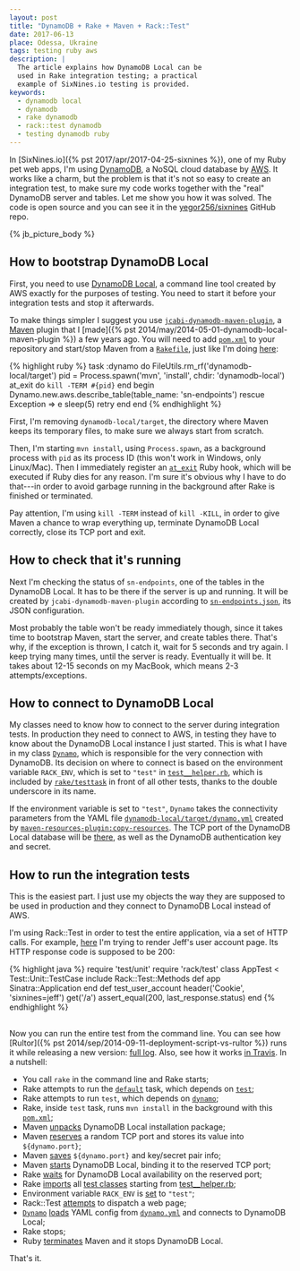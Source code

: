 ```yaml
---
layout: post
title: "DynamoDB + Rake + Maven + Rack::Test"
date: 2017-06-13
place: Odessa, Ukraine
tags: testing ruby aws
description: |
  The article explains how DynamoDB Local can be
  used in Rake integration testing; a practical
  example of SixNines.io testing is provided.
keywords:
  - dynamodb local
  - dynamodb
  - rake dynamodb
  - rack::test dynamodb
  - testing dynamodb ruby
---
```


In
[SixNines.io]({% pst 2017/apr/2017-04-25-sixnines %}),
one of my Ruby pet web apps, I'm using
[DynamoDB](https://aws.amazon.com/dynamodb/), a NoSQL cloud database
by [AWS](https://aws.amazon.com/). It works like a charm, but the problem
is that it's not so easy to create an integration test, to make sure
my code works together with the "real" DynamoDB server and tables. Let me
show you how it was solved. The code is open source and you can see it
in the [yegor256/sixnines](https://github.com/yegor256/sixnines) GitHub repo.

<!--more-->

{% jb_picture_body %}

## How to bootstrap DynamoDB Local

First, you need to use
[DynamoDB Local](https://aws.amazon.com/blogs/aws/dynamodb-local-for-desktop-development/),
a command line tool created by AWS exactly for the
purposes of testing. You need to start it before your integration
tests and stop it afterwards.

To make things simpler
I suggest you use [`jcabi-dynamodb-maven-plugin`](http://dynamodb.jcabi.com/),
a [Maven](https://maven.apache.org/) plugin that I
[made]({% pst 2014/may/2014-05-01-dynamodb-local-maven-plugin %}) a few years ago.
You will need to add
[`pom.xml`](https://github.com/yegor256/sixnines/blob/0.17/dynamodb-local/pom.xml) to your
repository and start/stop Maven from a
[`Rakefile`](https://github.com/yegor256/sixnines/blob/0.17/Rakefile),
just like I'm doing [here](https://github.com/yegor256/sixnines/blob/0.17/Rakefile#L50-L67):

{% highlight ruby %}
task :dynamo do
  FileUtils.rm_rf('dynamodb-local/target')
  pid = Process.spawn('mvn', 'install', chdir: 'dynamodb-local')
  at_exit do
    `kill -TERM #{pid}`
  end
  begin
    Dynamo.new.aws.describe_table(table_name: 'sn-endpoints')
  rescue Exception => e
    sleep(5)
    retry
  end
end
{% endhighlight %}

First, I'm removing `dynamodb-local/target`, the directory where Maven keeps
its temporary files, to make sure we always start from scratch.

Then, I'm starting `mvn install`, using `Process.spawn`, as a background
process with `pid` as its process ID (this won't work in Windows, only Linux/Mac).
Then I immediately register an
[`at_exit`](https://ruby-doc.org/core-2.2.3/Kernel.html#method-i-at_exit)
Ruby hook, which will be executed if Ruby dies for any reason. I'm sure
it's obvious why I have to do that---in order to avoid garbage running
in the background after Rake is finished or terminated.

Pay attention, I'm using `kill -TERM` instead of `kill -KILL`, in order to
give Maven a chance to wrap everything up, terminate DynamoDB Local correctly,
close its TCP port and exit.

## How to check that it's running

Next I'm checking the status of `sn-endpoints`, one of the tables in the
DynamoDB Local. It has to be there if the server is up and running. It will
be created by `jcabi-dynamodb-maven-plugin` according to
[`sn-endpoints.json`](https://github.com/yegor256/sixnines/blob/0.17/dynamodb-local/tables/sn-endpoints.json),
its JSON configuration.

Most probably the table won't be ready immediately though, since it takes time to
bootstrap Maven, start the server, and create tables there. That's why, if the
exception is thrown, I catch it, wait for 5 seconds and try again.
I keep trying many times, until the server is ready. Eventually it will be.
It takes about 12-15 seconds on my MacBook, which means 2-3 attempts/exceptions.

## How to connect to DynamoDB Local

My classes need to know how to connect to the server during integration tests.
In production they need to connect to AWS, in testing they have to
know about the DynamoDB Local instance I just started. This is what I have in my class
[`Dynamo`](https://github.com/yegor256/sixnines/blob/0.17/objects/dynamo.rb),
which is responsible for the very connection with DynamoDB. Its decision
on where to connect is based on the environment variable `RACK_ENV`, which
is set to `"test"` in
[`test__helper.rb`](https://github.com/yegor256/sixnines/blob/0.17/test/test__helper.rb#L25),
which is included by
[`rake/testtask`](https://github.com/yegor256/sixnines/blob/0.17/Rakefile#L39)
in front of all other tests, thanks to the double underscore in its name.

If the environment variable is set to `"test"`,
`Dynamo` takes the connectivity parameters from the YAML file
[`dynamodb-local/target/dynamo.yml`](https://github.com/yegor256/sixnines/blob/0.17/objects/dynamo.rb#L37)
created by
[`maven-resources-plugin:copy-resources`](https://github.com/yegor256/sixnines/blob/0.17/dynamodb-local/pom.xml#L79-L100).
The TCP port of the DynamoDB Local database will be
[there](https://github.com/yegor256/sixnines/blob/0.17/dynamodb-local/config/dynamo.yml),
as well as the DynamoDB authentication key and secret.

## How to run the integration tests

This is the easiest part. I just use my objects the way they are supposed
to be used in production and they connect to DynamoDB Local instead of AWS.

I'm using Rack::Test in order to test the entire application, via a set
of HTTP calls. For example,
[here](https://github.com/yegor256/sixnines/blob/0.17/test/test_sixnines.rb#L143-L147)
I'm trying to render Jeff's user account page.
Its HTTP response code is supposed to be 200:

{% highlight java %}
require 'test/unit'
require 'rack/test'
class AppTest < Test::Unit::TestCase
  include Rack::Test::Methods
  def app
    Sinatra::Application
  end
  def test_user_account
    header('Cookie', 'sixnines=jeff')
    get('/a')
    assert_equal(200, last_response.status)
  end
{% endhighlight %}

##

Now you can run the entire test from the command line. You can see how
[Rultor]({% pst 2014/sep/2014-09-11-deployment-script-vs-rultor %})
runs it while releasing a new version: [full log](https://www.rultor.com/t/11705-302080694).
Also, see how it works [in Travis](https://travis-ci.org/yegor256/sixnines).
In a nutshell:

  * You call `rake` in the command line and Rake starts;
  * Rake attempts to run the [`default`](https://github.com/yegor256/sixnines/blob/0.17/Rakefile#L32) task,
    which depends on [`test`](https://github.com/yegor256/sixnines/blob/0.17/Rakefile#L36);
  * Rake attempts to run `test`, which depends on
    [`dynamo`](https://github.com/yegor256/sixnines/blob/0.17/Rakefile#L50);
  * Rake, inside `test` task, runs `mvn install` in the background
    with this [`pom.xml`](https://github.com/yegor256/sixnines/blob/0.17/dynamodb-local/pom.xml);
  * Maven [unpacks](https://github.com/yegor256/sixnines/blob/0.17/dynamodb-local/pom.xml#L38-L60)
    DynamoDB Local installation package;
  * Maven [reserves](https://github.com/yegor256/sixnines/blob/0.17/dynamodb-local/pom.xml#L61-L78)
    a random TCP port and stores its value into `${dynamo.port}`;
  * Maven [saves](https://github.com/yegor256/sixnines/blob/0.17/dynamodb-local/pom.xml#L79-L100)
    `${dynamo.port}` and key/secret pair info;
  * Maven [starts](https://github.com/yegor256/sixnines/blob/0.17/dynamodb-local/pom.xml#L101-L128)
    DynamoDB Local, binding it to the reserved TCP port;
  * Rake [waits](https://github.com/yegor256/sixnines/blob/0.17/Rakefile#L57-L65)
    for DynamoDB Local availability on the reserved port;
  * Rake [imports](https://github.com/yegor256/sixnines/blob/0.17/Rakefile#L38-L39)
    all [test classes](https://github.com/yegor256/sixnines/tree/0.17/test) starting from
    [test__helper.rb](https://github.com/yegor256/sixnines/blob/0.17/test/test__helper.rb);
  * Environment variable `RACK_ENV` is [set](https://github.com/yegor256/sixnines/blob/0.17/test/test__helper.rb#L25)
    to `"test"`;
  * Rack::Test [attempts](https://github.com/yegor256/sixnines/blob/0.17/test/test_sixnines.rb#L145)
    to dispatch a web page;
  * [`Dynamo`](https://github.com/yegor256/sixnines/blob/0.17/objects/dynamo.rb)
    [loads](https://github.com/yegor256/sixnines/blob/0.17/objects/dynamo.rb#L37-L39) YAML config from
    [`dynamo.yml`](https://github.com/yegor256/sixnines/blob/0.17/dynamodb-local/config/dynamo.yml)
    and connects to DynamoDB Local;
  * Rake stops;
  * Ruby [terminates](https://github.com/yegor256/sixnines/blob/0.17/Rakefile#L53-L56)
    Maven and it stops DynamoDB Local.

That's it.

